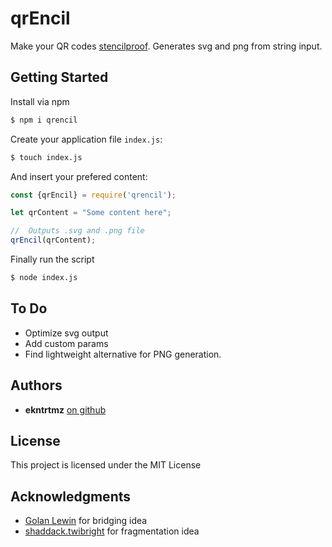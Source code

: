 # qrEncil

Make your QR codes [stencilproof](http://www.fredtrotter.com/2011/03/02/qr-code-stencils-problem/). Generates svg and png from string input.

## Getting Started
Install via npm

```bash
$ npm i qrencil
```
Create your application file `index.js`:
```bash
$ touch index.js
```

And insert your prefered content:

```javascript
const {qrEncil} = require('qrencil');

let qrContent = "Some content here";

//  Outputs .svg and .png file
qrEncil(qrContent);
```
Finally run the script

```bash
$ node index.js
```

## To Do
* Optimize svg output
* Add custom params
* Find lightweight alternative for PNG generation.

## Authors

* **ekntrtmz** [on github](https://github.com/ekntrtmz)


## License

This project is licensed under the MIT License

## Acknowledgments

* [Golan Lewin](https://github.com/golanlevin) for bridging idea
* [shaddack.twibright](http://www.shaddack.twibright.com/projects/) for fragmentation idea
